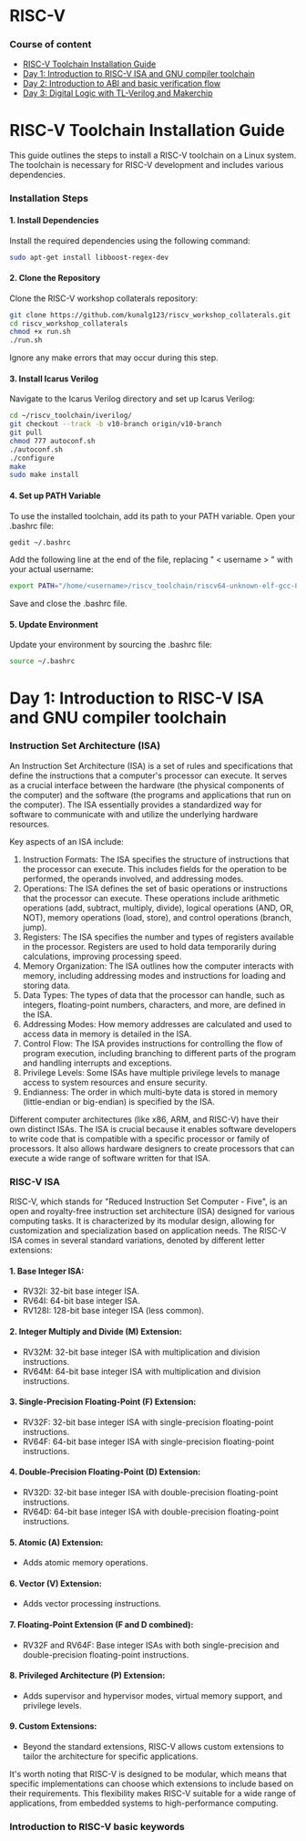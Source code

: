 # RISC-V

### Course of content
- [RISC-V Toolchain Installation Guide](#risc-v-toolchain-installation-guide)
- [Day 1: Introduction to RISC-V ISA and GNU compiler toolchain](#day-1-introduction-to-risc-v-isa-and-gnu-compiler-toolchain)
- [Day 2: Introduction to ABI and basic verification flow](#day-2-introduction-to-abi-and-basic-verification-flow)
- [Day 3: Digital Logic with TL-Verilog and Makerchip](#day-3-digital-logic-with-tl-verilog-and-makerchip)


# RISC-V Toolchain Installation Guide

This guide outlines the steps to install a RISC-V toolchain on a Linux system. The toolchain is necessary for RISC-V development and includes various dependencies.

### Installation Steps
#### 1. Install Dependencies

Install the required dependencies using the following command:
```bash
sudo apt-get install libboost-regex-dev
```
#### 2. Clone the Repository

Clone the RISC-V workshop collaterals repository:

```bash
git clone https://github.com/kunalg123/riscv_workshop_collaterals.git
cd riscv_workshop_collaterals
chmod +x run.sh
./run.sh
```
Ignore any make errors that may occur during this step.
#### 3. Install Icarus Verilog

Navigate to the Icarus Verilog directory and set up Icarus Verilog:

```bash
cd ~/riscv_toolchain/iverilog/
git checkout --track -b v10-branch origin/v10-branch
git pull
chmod 777 autoconf.sh
./autoconf.sh
./configure
make
sudo make install
```
#### 4. Set up PATH Variable

To use the installed toolchain, add its path to your PATH variable. Open your .bashrc file:

```bash
gedit ~/.bashrc
```
Add the following line at the end of the file, replacing " < username > " with your actual username:

```bash
export PATH="/home/<username>/riscv_toolchain/riscv64-unknown-elf-gcc-8.3.0-2019.08.0-x86_64-linux-ubuntu14/bin:$PATH"
```
Save and close the .bashrc file.
#### 5. Update Environment

Update your environment by sourcing the .bashrc file:

```bash
source ~/.bashrc
```

# Day 1: Introduction to RISC-V ISA and GNU compiler toolchain

### Instruction Set Architecture (ISA)
An Instruction Set Architecture (ISA) is a set of rules and specifications that define the instructions that a computer's processor can execute. It serves as a crucial interface between the hardware (the physical components of the computer) and the software (the programs and applications that run on the computer). The ISA essentially provides a standardized way for software to communicate with and utilize the underlying hardware resources.

Key aspects of an ISA include:

1. Instruction Formats: The ISA specifies the structure of instructions that the processor can execute. This includes fields for the operation to be performed, the operands involved, and addressing modes.
2. Operations: The ISA defines the set of basic operations or instructions that the processor can execute. These operations include arithmetic operations (add, subtract, multiply, divide), logical operations (AND, OR, NOT), memory operations (load, store), and control operations (branch, jump).
3. Registers: The ISA specifies the number and types of registers available in the processor. Registers are used to hold data temporarily during calculations, improving processing speed.
4. Memory Organization: The ISA outlines how the computer interacts with memory, including addressing modes and instructions for loading and storing data.
5. Data Types: The types of data that the processor can handle, such as integers, floating-point numbers, characters, and more, are defined in the ISA.
6. Addressing Modes: How memory addresses are calculated and used to access data in memory is detailed in the ISA.
7. Control Flow: The ISA provides instructions for controlling the flow of program execution, including branching to different parts of the program and handling interrupts and exceptions.
8. Privilege Levels: Some ISAs have multiple privilege levels to manage access to system resources and ensure security.
9. Endianness: The order in which multi-byte data is stored in memory (little-endian or big-endian) is specified by the ISA.

Different computer architectures (like x86, ARM, and RISC-V) have their own distinct ISAs. The ISA is crucial because it enables software developers to write code that is compatible with a specific processor or family of processors. It also allows hardware designers to create processors that can execute a wide range of software written for that ISA.



### RISC-V ISA
RISC-V, which stands for "Reduced Instruction Set Computer - Five", is an open and royalty-free instruction set architecture (ISA) designed for various computing tasks. It is characterized by its modular design, allowing for customization and specialization based on application needs. The RISC-V ISA comes in several standard variations, denoted by different letter extensions:

#### 1. Base Integer ISA:
- RV32I: 32-bit base integer ISA.
- RV64I: 64-bit base integer ISA.
- RV128I: 128-bit base integer ISA (less common).

#### 2. Integer Multiply and Divide (M) Extension:
- RV32M: 32-bit base integer ISA with multiplication and division instructions.
- RV64M: 64-bit base integer ISA with multiplication and division instructions.

#### 3. Single-Precision Floating-Point (F) Extension:
- RV32F: 32-bit base integer ISA with single-precision floating-point instructions.
- RV64F: 64-bit base integer ISA with single-precision floating-point instructions.

#### 4. Double-Precision Floating-Point (D) Extension:
- RV32D: 32-bit base integer ISA with double-precision floating-point instructions.
- RV64D: 64-bit base integer ISA with double-precision floating-point instructions.

#### 5. Atomic (A) Extension:
- Adds atomic memory operations.

#### 6. Vector (V) Extension:
- Adds vector processing instructions.

#### 7. Floating-Point Extension (F and D combined):
- RV32F and RV64F: Base integer ISAs with both single-precision and double-precision floating-point instructions.

#### 8. Privileged Architecture (P) Extension:
- Adds supervisor and hypervisor modes, virtual memory support, and privilege levels.

#### 9. Custom Extensions:

- Beyond the standard extensions, RISC-V allows custom extensions to tailor the architecture for specific applications.

It's worth noting that RISC-V is designed to be modular, which means that specific implementations can choose which extensions to include based on their requirements. This flexibility makes RISC-V suitable for a wide range of applications, from embedded systems to high-performance computing.


### Introduction to RISC-V basic keywords

